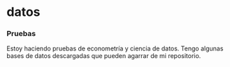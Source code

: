 # datos
### Pruebas
Estoy haciendo pruebas de econometría y ciencia de datos.
Tengo algunas bases de datos descargadas que pueden agarrar de mi repositorio.
